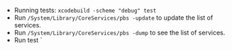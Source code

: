 * Running tests: `xcodebuild -scheme "debug" test`
* Run `/System/Library/CoreServices/pbs -update` to update the list of services.
* Run `/System/Library/CoreServices/pbs -dump` to see the list of services.
* Run test `
